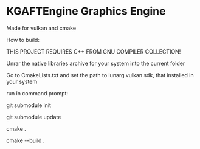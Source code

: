 # KGAFTEngine Graphics Engine
Made for vulkan and cmake

How to build:

THIS PROJECT REQUIRES C++ FROM GNU COMPILER COLLECTION!

Unrar the native libraries archive for your system into the current folder

Go to CmakeLists.txt and set the path to lunarg vulkan sdk, that installed in your system

run in command prompt:


git submodule init

git submodule update

cmake .

cmake --build .

